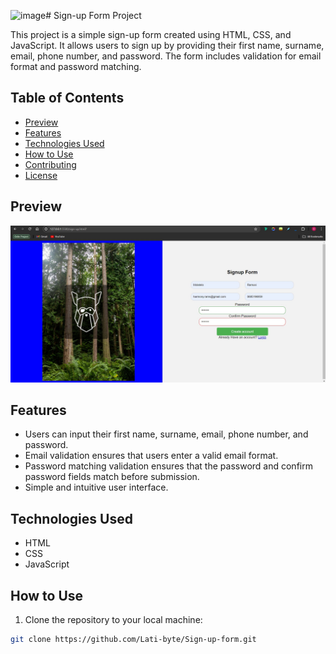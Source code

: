 ![image](https://github.com/Lati-byte/Sign-up-form/assets/119796624/04a8f27d-a3fc-4106-99a9-ccfecc914255)# Sign-up Form Project

This project is a simple sign-up form created using HTML, CSS, and JavaScript. It allows users to sign up by providing their first name, surname, email, phone number, and password. The form includes validation for email format and password matching.

## Table of Contents
- [Preview](#preview)
- [Features](#features)
- [Technologies Used](#technologies-used)
- [How to Use](#how-to-use)
- [Contributing](#contributing)
- [License](#license)

## **Preview**

![Signup Form Preview](Preview.jpg)

## **Features**

- Users can input their first name, surname, email, phone number, and password.
- Email validation ensures that users enter a valid email format.
- Password matching validation ensures that the password and confirm password fields match before submission.
- Simple and intuitive user interface.

## **Technologies Used**

- HTML
- CSS
- JavaScript

## **How to Use**

1. Clone the repository to your local machine:

```bash
git clone https://github.com/Lati-byte/Sign-up-form.git
